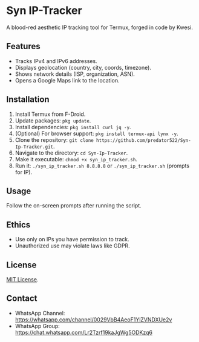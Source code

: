 # Syn IP-Tracker

A blood-red aesthetic IP tracking tool for Termux, forged in code by Kwesi.

## Features
- Tracks IPv4 and IPv6 addresses.
- Displays geolocation (country, city, coords, timezone).
- Shows network details (ISP, organization, ASN).
- Opens a Google Maps link to the location.

## Installation
1. Install Termux from F-Droid.
2. Update packages: `pkg update`.
3. Install dependencies: `pkg install curl jq -y`.
4. (Optional) For browser support: `pkg install termux-api lynx -y`.
5. Clone the repository: `git clone https://github.com/predator522/Syn-Ip-Tracker.git`.
6. Navigate to the directory: `cd Syn-Ip-Tracker`.
7. Make it executable: `chmod +x syn_ip_tracker.sh`.
8. Run it: `./syn_ip_tracker.sh 8.8.8.8` or `./syn_ip_tracker.sh` (prompts for IP).

## Usage
Follow the on-screen prompts after running the script.

## Ethics
- Use only on IPs you have permission to track.
- Unauthorized use may violate laws like GDPR.

## License
[MIT License](LICENSE).

## Contact
- WhatsApp Channel: https://whatsapp.com/channel/0029VbB4AeoF1YlZVNDXUe2v
- WhatsApp Group: https://chat.whatsapp.com/Lr2Tzrf19kaJgWg5ODKzq6
